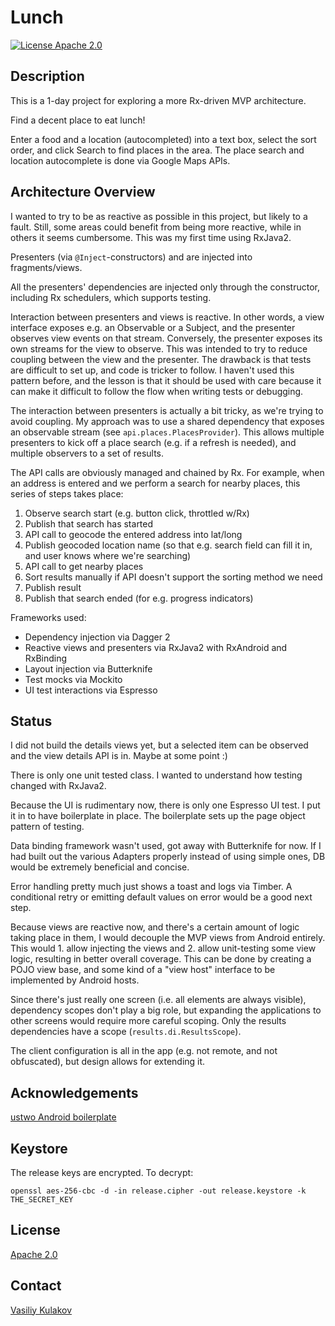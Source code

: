 # Lunch

[![License Apache 2.0](https://img.shields.io/badge/license-Apache%202.0-green.svg)](https://github.com/ustwo/android-boilerplate/blob/master/LICENSE.md)


## Description
This is a 1-day project for exploring a more Rx-driven MVP architecture.

Find a decent place to eat lunch! 

Enter a food and a location (autocompleted) into a text box, select the sort order, and click Search to find places in the area. The place search and location autocomplete is done via Google Maps APIs.

## Architecture Overview
I wanted to try to be as reactive as possible in this project, but likely to a fault. Still, some areas could benefit from being more reactive, while in others it seems cumbersome. This was my first time using RxJava2.

Presenters (via `@Inject`-constructors) and are injected into fragments/views.

All the presenters' dependencies are injected only through the constructor, including Rx schedulers, which supports testing.

Interaction between presenters and views is reactive. In other words, a view interface exposes e.g. an Observable or a Subject, and the presenter observes view events on that stream. Conversely, the presenter exposes its own streams for the view to observe. This was intended to try to reduce coupling between the view and the presenter. The drawback is that tests are difficult to set up, and code is tricker to follow. I haven't used this pattern before, and the lesson is that it should be used with care because it can make it difficult to follow the flow when writing tests or debugging.

The interaction between presenters is actually a bit tricky, as we're trying to avoid coupling. My approach was to use a shared dependency that exposes an observable stream (see `api.places.PlacesProvider`). This allows multiple presenters to kick off a place search (e.g. if a refresh is needed), and multiple observers to a set of results.

The API calls are obviously managed and chained by Rx. For example, when an address is entered and we perform a search for nearby places, this series of steps takes place: 
1. Observe search start (e.g. button click, throttled w/Rx)
2. Publish that search has started
3. API call to geocode the entered address into lat/long
4. Publish geocoded location name (so that e.g. search field can fill it in, and user knows where we're searching)
5. API call to get nearby places
6. Sort results manually if API doesn't support the sorting method we need
7. Publish result
8. Publish that search ended (for e.g. progress indicators)


Frameworks used:
* Dependency injection via Dagger 2
* Reactive views and presenters via RxJava2 with RxAndroid and RxBinding
* Layout injection via Butterknife
* Test mocks via Mockito
* UI test interactions via Espresso


## Status
I did not build the details views yet, but a selected item can be observed and the view details API is in. Maybe at some point :)

There is only one unit tested class. I wanted to understand how testing changed with RxJava2.

Because the UI is rudimentary now, there is only one Espresso UI test. I put it in to have boilerplate in place. The boilerplate sets up the page object pattern of testing.

Data binding framework wasn't used, got away with Butterknife for now. If I had built out the various Adapters properly instead of using simple ones, DB would be extremely beneficial and concise.

Error handling pretty much just shows a toast and logs via Timber. A conditional retry or emitting default values on error would be a good next step.

Because views are reactive now, and there's a certain amount of logic taking place in them, I would decouple the MVP views from Android entirely. This would 1. allow injecting the views and 2. allow unit-testing some view logic, resulting in better overall coverage. This can be done by creating a POJO view base, and some kind of a "view host" interface to be implemented by Android hosts.

Since there's just really one screen (i.e. all elements are always visible), dependency scopes don't play a big role, but expanding the applications to other screens would require more careful scoping. Only the results dependencies have a scope (`results.di.ResultsScope`).

The client configuration is all in the app (e.g. not remote, and not obfuscated), but design allows for extending it.


## Acknowledgements
[ustwo Android boilerplate](https://github.com/ustwo/android-boilerplate)


## Keystore
The release keys are encrypted. To decrypt: 
```
openssl aes-256-cbc -d -in release.cipher -out release.keystore -k THE_SECRET_KEY
```


## License
[Apache 2.0](https://github.com/ustwo/android-boilerplate/blob/master/LICENSE.md)

## Contact
[Vasiliy Kulakov](mailto:one@kulakov.us)
